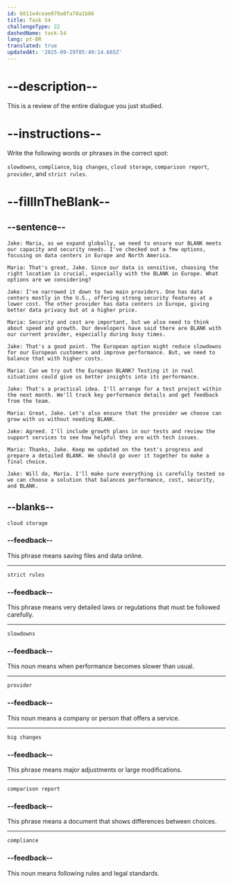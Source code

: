 ```yaml
---
id: 6811e4ceae079a0fa78a1b66
title: Task 54
challengeType: 22
dashedName: task-54
lang: pt-BR
translated: true
updatedAt: '2025-09-29T05:49:14.665Z'
---
```


<!-- REVIEW -->

# --description--

This is a review of the entire dialogue you just studied.

# --instructions--

Write the following words or phrases in the correct spot:

`slowdowns`, `compliance`, `big changes`, `cloud storage`, `comparison report`, `provider`, and `strict rules`.

# --fillInTheBlank--

## --sentence--

`Jake: Maria, as we expand globally, we need to ensure our BLANK meets our capacity and security needs. I've checked out a few options, focusing on data centers in Europe and North America.`

`Maria: That's great, Jake. Since our data is sensitive, choosing the right location is crucial, especially with the BLANK in Europe. What options are we considering?`

`Jake: I've narrowed it down to two main providers. One has data centers mostly in the U.S., offering strong security features at a lower cost. The other provider has data centers in Europe, giving better data privacy but at a higher price.`

`Maria: Security and cost are important, but we also need to think about speed and growth. Our developers have said there are BLANK with our current provider, especially during busy times.`

`Jake: That's a good point. The European option might reduce slowdowns for our European customers and improve performance. But, we need to balance that with higher costs.`

`Maria: Can we try out the European BLANK? Testing it in real situations could give us better insights into its performance.`

`Jake: That's a practical idea. I'll arrange for a test project within the next month. We'll track key performance details and get feedback from the team.`

`Maria: Great, Jake. Let's also ensure that the provider we choose can grow with us without needing BLANK.`

`Jake: Agreed. I'll include growth plans in our tests and review the support services to see how helpful they are with tech issues.`

`Maria: Thanks, Jake. Keep me updated on the test's progress and prepare a detailed BLANK. We should go over it together to make a final choice.`

`Jake: Will do, Maria. I'll make sure everything is carefully tested so we can choose a solution that balances performance, cost, security, and BLANK.`

## --blanks--

`cloud storage`

### --feedback--

This phrase means saving files and data online.

---

`strict rules`

### --feedback--

This phrase means very detailed laws or regulations that must be followed carefully.

---

`slowdowns`

### --feedback--

This noun means when performance becomes slower than usual.

---

`provider`

### --feedback--

This noun means a company or person that offers a service.

---

`big changes`

### --feedback--

This phrase means major adjustments or large modifications.

---

`comparison report`

### --feedback--

This phrase means a document that shows differences between choices.

---

`compliance`

### --feedback--

This noun means following rules and legal standards.
